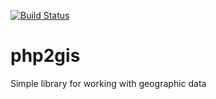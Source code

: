 [![Build Status](https://travis-ci.org/sidorovich/php2gis.svg?branch=plane-angle)](https://travis-ci.org/sidorovich/php2gis)

php2gis
=======

Simple library for working with geographic data
